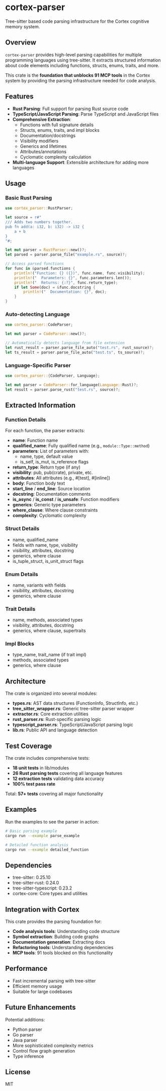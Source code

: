 # cortex-parser

Tree-sitter based code parsing infrastructure for the Cortex cognitive memory system.

## Overview

`cortex-parser` provides high-level parsing capabilities for multiple programming languages using tree-sitter. It extracts structured information about code elements including functions, structs, enums, traits, and more.

This crate is the **foundation that unblocks 91 MCP tools** in the Cortex system by providing the parsing infrastructure needed for code analysis.

## Features

- **Rust Parsing**: Full support for parsing Rust source code
- **TypeScript/JavaScript Parsing**: Parse TypeScript and JavaScript files
- **Comprehensive Extraction**:
  - Functions with full signature details
  - Structs, enums, traits, and impl blocks
  - Documentation/docstrings
  - Visibility modifiers
  - Generics and lifetimes
  - Attributes/annotations
  - Cyclomatic complexity calculation
- **Multi-language Support**: Extensible architecture for adding more languages

## Usage

### Basic Rust Parsing

```rust
use cortex_parser::RustParser;

let source = r#"
/// Adds two numbers together.
pub fn add(a: i32, b: i32) -> i32 {
    a + b
}
"#;

let mut parser = RustParser::new()?;
let parsed = parser.parse_file("example.rs", source)?;

// Access parsed functions
for func in &parsed.functions {
    println!("Function: {} ({})", func.name, func.visibility);
    println!("  Parameters: {}", func.parameters.len());
    println!("  Returns: {:?}", func.return_type);
    if let Some(doc) = &func.docstring {
        println!("  Documentation: {}", doc);
    }
}
```

### Auto-detecting Language

```rust
use cortex_parser::CodeParser;

let mut parser = CodeParser::new()?;

// Automatically detects language from file extension
let rust_result = parser.parse_file_auto("test.rs", rust_source)?;
let ts_result = parser.parse_file_auto("test.ts", ts_source)?;
```

### Language-Specific Parser

```rust
use cortex_parser::{CodeParser, Language};

let mut parser = CodeParser::for_language(Language::Rust)?;
let result = parser.parse_rust("test.rs", source)?;
```

## Extracted Information

### Function Details

For each function, the parser extracts:

- **name**: Function name
- **qualified_name**: Fully qualified name (e.g., `module::Type::method`)
- **parameters**: List of parameters with:
  - name, type, default value
  - is_self, is_mut, is_reference flags
- **return_type**: Return type (if any)
- **visibility**: pub, pub(crate), private, etc.
- **attributes**: All attributes (e.g., #[test], #[inline])
- **body**: Function body text
- **start_line** / **end_line**: Source location
- **docstring**: Documentation comments
- **is_async** / **is_const** / **is_unsafe**: Function modifiers
- **generics**: Generic type parameters
- **where_clause**: Where clause constraints
- **complexity**: Cyclomatic complexity

### Struct Details

- name, qualified_name
- fields with name, type, visibility
- visibility, attributes, docstring
- generics, where clause
- is_tuple_struct, is_unit_struct flags

### Enum Details

- name, variants with fields
- visibility, attributes, docstring
- generics, where clause

### Trait Details

- name, methods, associated types
- visibility, attributes, docstring
- generics, where clause, supertraits

### Impl Blocks

- type_name, trait_name (if trait impl)
- methods, associated types
- generics, where clause

## Architecture

The crate is organized into several modules:

- **types.rs**: AST data structures (FunctionInfo, StructInfo, etc.)
- **tree_sitter_wrapper.rs**: Generic tree-sitter parser wrapper
- **extractor.rs**: Core extraction utilities
- **rust_parser.rs**: Rust-specific parsing logic
- **typescript_parser.rs**: TypeScript/JavaScript parsing logic
- **lib.rs**: Public API and language detection

## Test Coverage

The crate includes comprehensive tests:

- **18 unit tests** in lib/modules
- **26 Rust parsing tests** covering all language features
- **12 extraction tests** validating data accuracy
- **100% test pass rate**

Total: **57+ tests** covering all major functionality

## Examples

Run the examples to see the parser in action:

```bash
# Basic parsing example
cargo run --example parse_example

# Detailed function analysis
cargo run --example detailed_function
```

## Dependencies

- tree-sitter: 0.25.10
- tree-sitter-rust: 0.24.0
- tree-sitter-typescript: 0.23.2
- cortex-core: Core types and utilities

## Integration with Cortex

This crate provides the parsing foundation for:

- **Code analysis tools**: Understanding code structure
- **Symbol extraction**: Building code graphs
- **Documentation generation**: Extracting docs
- **Refactoring tools**: Understanding dependencies
- **MCP tools**: 91 tools blocked on this functionality

## Performance

- Fast incremental parsing with tree-sitter
- Efficient memory usage
- Suitable for large codebases

## Future Enhancements

Potential additions:

- Python parser
- Go parser
- Java parser
- More sophisticated complexity metrics
- Control flow graph generation
- Type inference

## License

MIT
